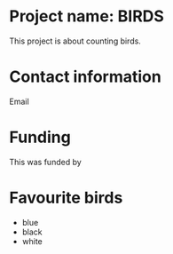 # Project name: BIRDS
This project is about counting birds. 
# Contact information
Email
# Funding
This was funded by
# Favourite birds
* blue
* black
* white
